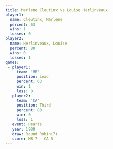 ```yaml
---
title: Marlene Cleutinx vs Louise Herlinveaux
player1:                   
  name: Cleutinx, Marlene  
  percent: 63              
  wins: 1                  
  losses: 0                
player2:                   
  name: Herlinveaux, Louise
  percent: 80              
  wins: 0                  
  losses: 1                
games:
 - player1:        
     team: 'MB'    
     position: Lead
     percent: 63   
     win: 1        
     loss: 0       
   player2:         
     team: 'CA'     
     position: Third
     percent: 80    
     win: 0         
     loss: 1        
   event: Hearts       
   year: 1988          
   draw: Round Robin(7)
   score: MB 7 - CA 5  
---
```

